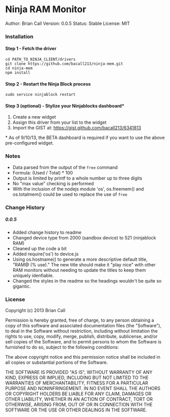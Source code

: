 Ninja RAM Monitor
=================
Author: Brian Call
Version: 0.0.5
Status: Stable
License: MIT

### Installation
#### Step 1 - Fetch the driver
```
cd PATH_TO_NINJA_CLIENT/drivers
git clone https://github.com/bacall213/ninja-mem.git
cd ninja-mem
npm install
```

#### Step 2 - Restart the Ninja Block process
```
sudo service ninjablock restart
```

#### Step 3 (optional) - Stylize your Ninjablocks dashboard\*
1. Create a new widget
2. Assign this driver from your list to the widget
3. Import the GIST at: https://gist.github.com/bacall213/6341813

\* As of 9/10/13, the BETA dashboard is required if you want to use the above pre-configured widget.



### Notes
- Data parsed from the output of the `free` command
- Formula: (Used / Total) * 100
- Output is limited by printf to a whole number up to three digits
- No "max value" checking is performed
- With the inclusion of the nodejs module 'os', os.freemem() and os.totalmem() could be used to replace the use of `free`



### Change History
##### 0.0.5
- Added change history to readme
- Changed device type from 2000 (sandbox device) to 521 (ninjablock RAM)
- Cleaned up the code a bit
- Added require('os') to device.js
- Using os.hostname() to generate a more descriptive default title, "RAM@<hostname> (% use)." The new title should make it "play nice" with other RAM monitors without needing to update the titles to keep them uniquely idenfiable.
- Changed the styles in the readme so the headings wouldn't be quite so gigantic.



### License
Copyright (c) 2013 Brian Call

Permission is hereby granted, free of charge, to any person obtaining a copy
of this software and associated documentation files (the "Software"), to deal
in the Software without restriction, including without limitation the rights
to use, copy, modify, merge, publish, distribute, sublicense, and/or sell
copies of the Software, and to permit persons to whom the Software is
furnished to do so, subject to the following conditions:

The above copyright notice and this permission notice shall be included in
all copies or substantial portions of the Software.

THE SOFTWARE IS PROVIDED "AS IS", WITHOUT WARRANTY OF ANY KIND, EXPRESS OR
IMPLIED, INCLUDING BUT NOT LIMITED TO THE WARRANTIES OF MERCHANTABILITY,
FITNESS FOR A PARTICULAR PURPOSE AND NONINFRINGEMENT. IN NO EVENT SHALL THE
AUTHORS OR COPYRIGHT HOLDERS BE LIABLE FOR ANY CLAIM, DAMAGES OR OTHER
LIABILITY, WHETHER IN AN ACTION OF CONTRACT, TORT OR OTHERWISE, ARISING FROM,
OUT OF OR IN CONNECTION WITH THE SOFTWARE OR THE USE OR OTHER DEALINGS IN
THE SOFTWARE.
